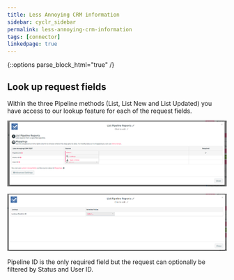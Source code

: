 ```yaml
---
title: Less Annoying CRM information
sidebar: cyclr_sidebar
permalink: less-annoying-crm-information
tags: [connector]
linkedpage: true
---
```

{::options parse_block_html="true" /}
<section class="card">

## Look up request fields

Within the three Pipeline methods (List, List New and List Updated) you have access to our lookup feature for each of the request fields.

![lookup feature](./images/less_annoying_crm_1.png)

![lookup feature](./images/less_annoying_crm_2.png)

Pipeline ID is the only required field but the request can optionally be filtered by Status and User ID.

</section>
